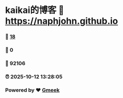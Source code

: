 # kaikai的博客 :link: https://naphjohn.github.io 
### :page_facing_up: [18](https://naphjohn.github.io/tag.html) 
### :speech_balloon: 0 
### :hibiscus: 92106 
### :alarm_clock: 2025-10-12 13:28:05 
### Powered by :heart: [Gmeek](https://github.com/Meekdai/Gmeek)
